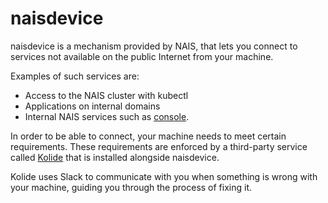 # naisdevice

naisdevice is a mechanism provided by NAIS, that lets you connect to services not available on the public Internet from your machine.

Examples of such services are:
- Access to the NAIS cluster with kubectl
- Applications on internal domains
- Internal NAIS services such as [console](https://console.<<tenant()>>.cloud.nais.io).

In order to be able to connect, your machine needs to meet certain requirements. These requirements are enforced by a third-party service called [Kolide](https://kolide.com/) that is installed alongside naisdevice.

Kolide uses Slack to communicate with you when something is wrong with your machine, guiding you through the process of fixing it.
